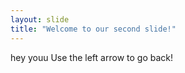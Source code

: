 ```yaml
---
layout: slide
title: "Welcome to our second slide!"
---
```

hey youu
Use the left arrow to go back!
